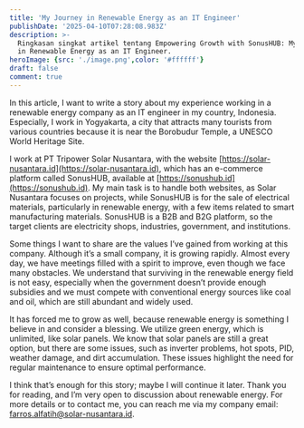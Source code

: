```yaml
---
title: 'My Journey in Renewable Energy as an IT Engineer'
publishDate: '2025-04-10T07:28:08.983Z'
description: >-
  Ringkasan singkat artikel tentang Empowering Growth with SonusHUB: My Journey
  in Renewable Energy as an IT Engineer.
heroImage: {src: './image.png',color: '#ffffff'}
draft: false
comment: true
---
```

In this article, I want to write a story about my experience working in a renewable energy company as an IT engineer in my country, Indonesia. Especially, I work in Yogyakarta, a city that attracts many tourists from various countries because it is near the Borobudur Temple, a UNESCO World Heritage Site.

I work at PT Tripower Solar Nusantara, with the website [https://solar-nusantara.id](https://solar-nusantara.id), which has an e-commerce platform called SonusHUB, available at [https://sonushub.id](https://sonushub.id). My main task is to handle both websites, as Solar Nusantara focuses on projects, while SonusHUB is for the sale of electrical materials, particularly in renewable energy, with a few items related to smart manufacturing materials. SonusHUB is a B2B and B2G platform, so the target clients are electricity shops, industries, government, and institutions.

Some things I want to share are the values I’ve gained from working at this company. Although it’s a small company, it is growing rapidly. Almost every day, we have meetings filled with a spirit to improve, even though we face many obstacles. We understand that surviving in the renewable energy field is not easy, especially when the government doesn’t provide enough subsidies and we must compete with conventional energy sources like coal and oil, which are still abundant and widely used.

It has forced me to grow as well, because renewable energy is something I believe in and consider a blessing. We utilize green energy, which is unlimited, like solar panels. We know that solar panels are still a great option, but there are some issues, such as inverter problems, hot spots, PID, weather damage, and dirt accumulation. These issues highlight the need for regular maintenance to ensure optimal performance.

I think that’s enough for this story; maybe I will continue it later. Thank you for reading, and I’m very open to discussion about renewable energy. For more details or to contact me, you can reach me via my company email: farros.alfatih@solar-nusantara.id.

